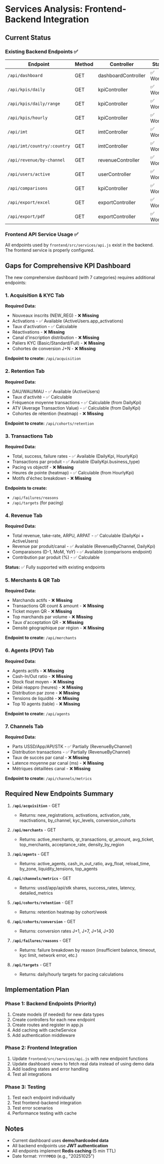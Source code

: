# Services Analysis: Frontend-Backend Integration

## Current Status

### Existing Backend Endpoints ✅

| Endpoint | Method | Controller | Status |
|----------|--------|------------|--------|
| `/api/dashboard` | GET | dashboardController | ✅ Working |
| `/api/kpis/daily` | GET | kpiController | ✅ Working |
| `/api/kpis/daily/range` | GET | kpiController | ✅ Working |
| `/api/kpis/hourly` | GET | kpiController | ✅ Working |
| `/api/imt` | GET | imtController | ✅ Working |
| `/api/imt/country/:country` | GET | imtController | ✅ Working |
| `/api/revenue/by-channel` | GET | revenueController | ✅ Working |
| `/api/users/active` | GET | userController | ✅ Working |
| `/api/comparisons` | GET | kpiController | ✅ Working |
| `/api/export/excel` | GET | exportController | ✅ Working |
| `/api/export/pdf` | GET | exportController | ✅ Working |

### Frontend API Service Usage ✅

All endpoints used by `frontend/src/services/api.js` exist in the backend. The frontend service is properly configured.

## Gaps for Comprehensive KPI Dashboard

The new comprehensive dashboard (with 7 categories) requires additional endpoints:

### 1. Acquisition & KYC Tab
**Required Data:**
- Nouveaux inscrits (NEW_REG) - ❌ **Missing**
- Activations - ✅ Available (ActiveUsers.app_activations)
- Taux d'activation - ✅ Calculable
- Réactivations - ❌ **Missing**
- Canal d'inscription distribution - ❌ **Missing**
- Paliers KYC (Basic/Standard/Full) - ❌ **Missing**
- Cohortes de conversion J+N - ❌ **Missing**

**Endpoint to create:** `/api/acquisition`

### 2. Retention Tab
**Required Data:**
- DAU/WAU/MAU - ✅ Available (ActiveUsers)
- Taux d'activité - ✅ Calculable
- Fréquence moyenne transactions - ✅ Calculable (from DailyKpi)
- ATV (Average Transaction Value) - ✅ Calculable (from DailyKpi)
- Cohortes de rétention (heatmap) - ❌ **Missing**

**Endpoint to create:** `/api/cohorts/retention`

### 3. Transactions Tab
**Required Data:**
- Total, success, failure rates - ✅ Available (DailyKpi, HourlyKpi)
- Transactions par produit - ✅ Available (DailyKpi.business_type)
- Pacing vs objectif - ❌ **Missing**
- Heures de pointe (heatmap) - ✅ Calculable (from HourlyKpi)
- Motifs d'échec breakdown - ❌ **Missing**

**Endpoints to create:**
- `/api/failures/reasons`
- `/api/targets` (for pacing)

### 4. Revenue Tab
**Required Data:**
- Total revenue, take-rate, ARPU, ARPAT - ✅ Calculable (DailyKpi + ActiveUsers)
- Revenue par produit/canal - ✅ Available (RevenueByChannel, DailyKpi)
- Comparaisons (D-1, MoM, YoY) - ✅ Available (comparisons endpoint)
- Contribution par produit (%) - ✅ Calculable

**Status:** ✅ Fully supported with existing endpoints

### 5. Merchants & QR Tab
**Required Data:**
- Marchands actifs - ❌ **Missing**
- Transactions QR count & amount - ❌ **Missing**
- Ticket moyen QR - ❌ **Missing**
- Top marchands par volume - ❌ **Missing**
- Taux d'acceptation QR - ❌ **Missing**
- Densité géographique par région - ❌ **Missing**

**Endpoint to create:** `/api/merchants`

### 6. Agents (PDV) Tab
**Required Data:**
- Agents actifs - ❌ **Missing**
- Cash-In/Out ratio - ❌ **Missing**
- Stock float moyen - ❌ **Missing**
- Délai réappro (heures) - ❌ **Missing**
- Distribution par zone - ❌ **Missing**
- Tensions de liquidité - ❌ **Missing**
- Top 10 agents (table) - ❌ **Missing**

**Endpoint to create:** `/api/agents`

### 7. Channels Tab
**Required Data:**
- Parts USSD/App/API/STK - ✅ Partially (RevenueByChannel)
- Distribution transactions - ✅ Partially (RevenueByChannel)
- Taux de succès par canal - ❌ **Missing**
- Latence moyenne par canal (ms) - ❌ **Missing**
- Métriques détaillées canal - ❌ **Missing**

**Endpoint to create:** `/api/channels/metrics`

## Required New Endpoints Summary

1. **`/api/acquisition`** - GET
   - Returns: new_registrations, activations, activation_rate, reactivations, by_channel, kyc_levels, conversion_cohorts

2. **`/api/merchants`** - GET
   - Returns: active_merchants, qr_transactions, qr_amount, avg_ticket, top_merchants, acceptance_rate, density_by_region

3. **`/api/agents`** - GET
   - Returns: active_agents, cash_in_out_ratio, avg_float, reload_time, by_zone, liquidity_tensions, top_agents

4. **`/api/channels/metrics`** - GET
   - Returns: ussd/app/api/stk shares, success_rates, latency, detailed_metrics

5. **`/api/cohorts/retention`** - GET
   - Returns: retention heatmap by cohort/week

6. **`/api/cohorts/conversion`** - GET
   - Returns: conversion rates J+1, J+7, J+14, J+30

7. **`/api/failures/reasons`** - GET
   - Returns: failure breakdown by reason (insufficient balance, timeout, kyc limit, network error, etc.)

8. **`/api/targets`** - GET
   - Returns: daily/hourly targets for pacing calculations

## Implementation Plan

### Phase 1: Backend Endpoints (Priority)
1. Create models (if needed) for new data types
2. Create controllers for each new endpoint
3. Create routes and register in app.js
4. Add caching with cacheService
5. Add authentication middleware

### Phase 2: Frontend Integration
1. Update `frontend/src/services/api.js` with new endpoint functions
2. Update dashboard views to fetch real data instead of using demo data
3. Add loading states and error handling
4. Test all integrations

### Phase 3: Testing
1. Test each endpoint individually
2. Test frontend-backend integration
3. Test error scenarios
4. Performance testing with cache

## Notes

- Current dashboard uses **demo/hardcoded data**
- All backend endpoints use **JWT authentication**
- All endpoints implement **Redis caching** (5 min TTL)
- Date format: `YYYYMMDD` (e.g., "20251025")
